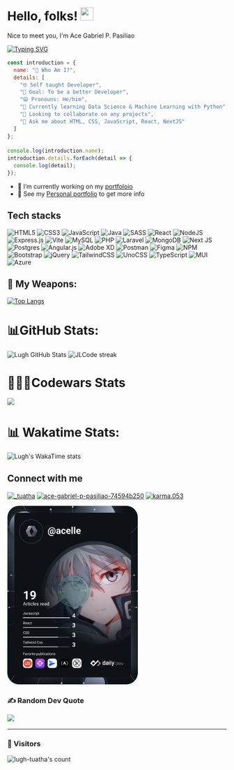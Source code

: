 # Hello, folks! <img src="https://raw.githubusercontent.com/MartinHeinz/MartinHeinz/master/wave.gif" width="30px" height="30px">

Nice to meet you, I'm Ace Gabriel P. Pasiliao

[![Typing SVG](https://readme-typing-svg.herokuapp.com?color=%2349F707&lines=I'm+Ace+Gabriel%2C+20+years+old;Fullstack+Web+Developer)](https://git.io/typing-svg)

```js
const introduction = {
  name: "🤠 Who Am I?",
  details: [
    "🤓 Self taught Developer",
    "🎯 Goal: To be a better Developer",
    "😄 Pronouns: He/him",
    "🌱 Currently learning Data Science & Machine Learning with Python",
    "👯 Looking to collaborate on any projects",
    "💬 Ask me about HTML, CSS, JavaScript, React, NextJS"
  ]
};

console.log(introduction.name);
introduction.details.forEach(detail => {
  console.log(detail);
});
```

- 🔭 I’m currently working on my [portfoloio](https://github.com/lugh-tuatha/AP-portfolio)
- 👀 See my [Personal portfolio](https://ace-portfolio.vercel.app) to get more info

## Tech stacks
![HTML5](https://img.shields.io/badge/html5-%23E34F26.svg?style=for-the-badge&logo=html5&logoColor=white) ![CSS3](https://img.shields.io/badge/css3-%231572B6.svg?style=for-the-badge&logo=css3&logoColor=white) ![JavaScript](https://img.shields.io/badge/javascript-%23323330.svg?style=for-the-badge&logo=javascript&logoColor=%23F7DF1E) ![Java](https://img.shields.io/badge/java-%23ED8B00.svg?style=for-the-badge&logo=java&logoColor=white) ![SASS](https://img.shields.io/badge/SASS-hotpink.svg?style=for-the-badge&logo=SASS&logoColor=white) ![React](https://img.shields.io/badge/react-%2320232a.svg?style=for-the-badge&logo=react&logoColor=%2361DAFB) ![NodeJS](https://img.shields.io/badge/node.js-6DA55F?style=for-the-badge&logo=node.js&logoColor=white) ![Express.js](https://img.shields.io/badge/express.js-%23404d59.svg?style=for-the-badge&logo=express&logoColor=%2361DAFB) ![Vite](https://img.shields.io/badge/vite-%23646CFF.svg?style=for-the-badge&logo=vite&logoColor=white) ![MySQL](https://img.shields.io/badge/mysql-%2300f.svg?style=for-the-badge&logo=mysql&logoColor=white) ![PHP](https://img.shields.io/badge/php-%23777BB4.svg?style=for-the-badge&logo=php&logoColor=white) ![Laravel](https://img.shields.io/badge/laravel-%23FF2D20.svg?style=for-the-badge&logo=laravel&logoColor=white) ![MongoDB](https://img.shields.io/badge/MongoDB-%234ea94b.svg?style=for-the-badge&logo=mongodb&logoColor=white) ![Next JS](https://img.shields.io/badge/Next-black?style=for-the-badge&logo=next.js&logoColor=white) ![Postgres](https://img.shields.io/badge/postgres-%23316192.svg?style=for-the-badge&logo=postgresql&logoColor=white) ![Angular.js](https://img.shields.io/badge/angular.js-%23E23237.svg?style=for-the-badge&logo=angularjs&logoColor=white) ![Adobe XD](https://img.shields.io/badge/Adobe%20XD-470137?style=for-the-badge&logo=Adobe%20XD&logoColor=#FF61F6) ![Postman](https://img.shields.io/badge/Postman-FF6C37?style=for-the-badge&logo=postman&logoColor=white) ![Figma](https://img.shields.io/badge/figma-%23F24E1E.svg?style=for-the-badge&logo=figma&logoColor=white) ![NPM](https://img.shields.io/badge/NPM-%23CB3837.svg?style=for-the-badge&logo=npm&logoColor=white) ![Bootstrap](https://img.shields.io/badge/bootstrap-%23563D7C.svg?style=for-the-badge&logo=bootstrap&logoColor=white) ![jQuery](https://img.shields.io/badge/jquery-%230769AD.svg?style=for-the-badge&logo=jquery&logoColor=white) ![TailwindCSS](https://img.shields.io/badge/tailwindcss-%2338B2AC.svg?style=for-the-badge&logo=tailwind-css&logoColor=white) ![UnoCSS](https://img.shields.io/badge/unocss-333333.svg?style=for-the-badge&logo=unocss&logoColor=white) ![TypeScript](https://img.shields.io/badge/typescript-%23007ACC.svg?style=for-the-badge&logo=typescript&logoColor=white) ![MUI](https://img.shields.io/badge/MUI-%230081CB.svg?style=for-the-badge&logo=mui&logoColor=white) ![Azure](https://img.shields.io/badge/azure-%230072C6.svg?style=for-the-badge&logo=microsoftazure&logoColor=white)

## 🌟 My Weapons:
[![Top Langs](https://github-readme-stats.vercel.app/api/top-langs/?username=lugh-tuatha&size_weight=0.5&count_weight=0.5&langs_count=10&layout=compact&theme=ocean_dark)](https://github.com/timmy-cde/github-readme-stats)

# 📊GitHub Stats:
<img  alt="Lugh GitHub Stats" src="https://awesome-github-stats.azurewebsites.net/user-stats/Lugh-tuatha?cardType=github&theme=react&preferLogin=false&Border=2DCDDF" />
<img title="Github Streaks" alt="JLCode streak" src="http://github-readme-streak-stats.herokuapp.com?user=lugh-tuatha&theme=react&border=2DCDDF&sideNums=2DCDDF"/>

# 👩🏻‍💻Codewars Stats
<a href="https://www.codewars.com/users/lugh-tuatha">
  <img src="https://www.codewars.com/users/lugh-tuatha/badges/large" />
</a>

# 📊 Wakatime Stats:

![Lugh's WakaTime stats](https://github-readme-stats.vercel.app/api/wakatime?username=lughtuatha\&layout=compact)

## Connect with me
<p>
<a href="https://twitter.com/_tuatha" target="blank"><img align="center" src="https://raw.githubusercontent.com/rahuldkjain/github-profile-readme-generator/master/src/images/icons/Social/twitter.svg" alt="_tuatha" height="30" width="40" /></a>
<a href="https://linkedin.com/in/ace-gabriel-p-pasiliao-74594b250" target="blank"><img align="center" src="https://raw.githubusercontent.com/rahuldkjain/github-profile-readme-generator/master/src/images/icons/Social/linked-in-alt.svg" alt="ace-gabriel-p-pasiliao-74594b250" height="30" width="40" /></a>
<a href="https://fb.com/karma.053" target="blank"><img align="center" src="https://raw.githubusercontent.com/rahuldkjain/github-profile-readme-generator/master/src/images/icons/Social/facebook.svg" alt="karma.053" height="30" width="40" /></a>
</p>

<a href="https://app.daily.dev/Acelle" alt="Ace Dev Card"/>
    <img src="https://raw.githubusercontent.com/lugh-tuatha/lugh-tuatha/main/devcard.svg"  width="300"/>
</a>

### ✍️ Random Dev Quote
![](https://quotes-github-readme.vercel.app/api?type=horizontal&theme=radical)

---
### 👀 Visitors
<div align="left">
  <img src="https://count.getloli.com/get/@lugh-tuatha" alt="lugh-tuatha's count"/>
</div>
